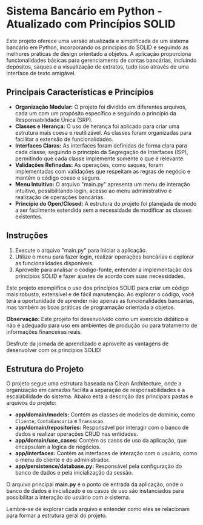 # Sistema Bancário em Python - Atualizado com Princípios SOLID

Este projeto oferece uma versão atualizada e simplificada de um sistema bancário em Python, incorporando os princípios do SOLID e seguindo as melhores práticas de design orientado a objetos. A aplicação proporciona funcionalidades básicas para gerenciamento de contas bancárias, incluindo depósitos, saques e a visualização de extratos, tudo isso através de uma interface de texto amigável.

## Principais Características e Princípios

- **Organização Modular:** O projeto foi dividido em diferentes arquivos, cada um com um propósito específico e seguindo o princípio da Responsabilidade Única (SRP).
- **Classes e Herança:** O uso de herança foi aplicado para criar uma estrutura mais coesa e reutilizável. As classes foram organizadas para facilitar a extensão de funcionalidades.
- **Interfaces Claras:** As interfaces foram definidas de forma clara para cada classe, seguindo o princípio da Segregação de Interfaces (ISP), permitindo que cada classe implemente somente o que é relevante.
- **Validações Refinadas:** As operações, como saques, foram implementadas com validações que respeitam as regras de negócio e mantêm o código coeso e seguro.
- **Menu Intuitivo:** O arquivo "main.py" apresenta um menu de interação intuitivo, possibilitando login, acesso ao menu administrativo e realização de operações bancárias.
- **Princípio do Open/Closed:** A estrutura do projeto foi planejada de modo a ser facilmente estendida sem a necessidade de modificar as classes existentes.
  
## Instruções

1. Execute o arquivo "main.py" para iniciar a aplicação.
2. Utilize o menu para fazer login, realizar operações bancárias e explorar as funcionalidades disponíveis.
3. Aproveite para analisar o código-fonte, entender a implementação dos princípios SOLID e fazer ajustes de acordo com suas necessidades.

Este projeto exemplifica o uso dos princípios SOLID para criar um código mais robusto, extensível e de fácil manutenção. Ao explorar o código, você terá a oportunidade de aprender não apenas as funcionalidades bancárias, mas também as boas práticas de programação orientada a objetos.

**Observação:** Este projeto foi desenvolvido como um exercício didático e não é adequado para uso em ambientes de produção ou para tratamento de informações financeiras reais.

Desfrute da jornada de aprendizado e aproveite as vantagens de desenvolver com os princípios SOLID!

## Estrutura do Projeto

O projeto segue uma estrutura baseada na Clean Architecture, onde a organização em camadas facilita a separação de responsabilidades e a escalabilidade do sistema. Abaixo está a descrição das principais pastas e arquivos do projeto:

- **app/domain/models:** Contém as classes de modelos de domínio, como `Cliente`, `ContaBancaria` e `Transacao`.
- **app/domain/repositories:** Responsável por interagir com o banco de dados e realizar operações CRUD nas entidades.
- **app/domain/use_cases:** Contém os casos de uso da aplicação, que encapsulam a lógica de negócios.
- **app/interfaces:** Contém as interfaces de interação com o usuário, como o menu do cliente e do administrador.
- **app/persistence/database.py:** Responsável pela configuração do banco de dados e pela inicialização da sessão.

O arquivo principal **main.py** é o ponto de entrada da aplicação, onde o banco de dados é inicializado e os casos de uso são instanciados para possibilitar a interação do usuário com o sistema.

Lembre-se de explorar cada arquivo e entender como eles se relacionam para formar a estrutura geral do projeto.
